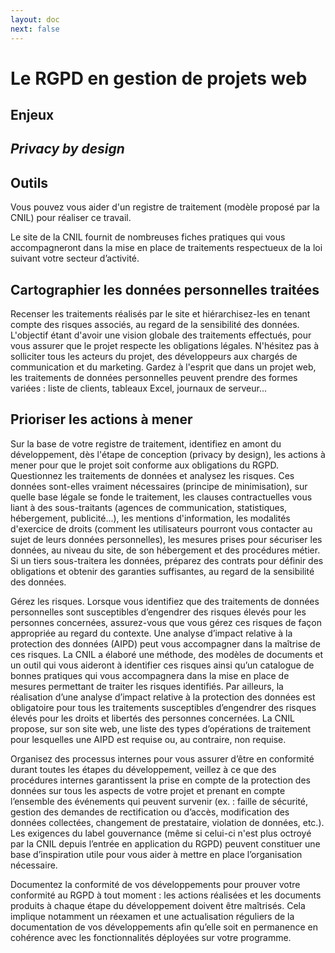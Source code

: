 ```yaml
---
layout: doc
next: false
---
```


# Le RGPD en gestion de projets web

## Enjeux

## *Privacy by design*

## Outils

Vous pouvez vous aider d'un registre de traitement (modèle proposé par la CNIL) pour réaliser ce travail.

Le site de la CNIL fournit de nombreuses fiches pratiques qui vous accompagneront dans la mise en place de traitements respectueux de la loi suivant votre secteur d’activité.

## Cartographier les données personnelles traitées

Recenser les traitements réalisés par le site et hiérarchisez-les en tenant compte des risques associés, au regard de la sensibilité des données.
L'objectif étant d'avoir une vision globale des traitements effectués, pour vous assurer que le projet respecte les obligations légales.
N'hésitez pas à solliciter tous les acteurs du projet, des développeurs aux chargés de communication et du marketing.
Gardez à l'esprit que dans un projet web, les traitements de données personnelles peuvent prendre des formes variées : liste de clients, tableaux Excel, journaux de serveur...

## Prioriser les actions à mener

Sur la base de votre registre de traitement, identifiez en amont du développement, dès l'étape de conception (privacy by design),
les actions à mener pour que le projet soit conforme aux obligations du RGPD.
Questionnez les traitements de données et analysez les risques. Ces données sont-elles vraiment nécessaires (principe de minimisation), sur quelle base légale se fonde le traitement,
les clauses contractuelles vous liant à des sous-traitants (agences de communication, statistiques, hébergement, publicité...),
les mentions d'information, les modalités d'exercice de droits (comment les utilisateurs pourront vous contacter au sujet de leurs données personnelles), les mesures prises pour sécuriser les données,
au niveau du site, de son hébergement et des procédures métier.
Si un tiers sous-traitera les données, préparez des contrats pour définir des obligations et obtenir des garanties suffisantes, au regard de la sensibilité des données.


Gérez les risques. Lorsque vous identifiez que des traitements de données personnelles sont susceptibles d’engendrer des risques élevés pour les personnes concernées, assurez-vous que vous gérez ces risques de façon appropriée au regard du contexte. Une analyse d’impact relative à la protection des données (AIPD) peut vous accompagner dans la maîtrise de ces risques. La CNIL a élaboré une méthode, des modèles de documents et un outil qui vous aideront à identifier ces risques ainsi qu’un catalogue de bonnes pratiques qui vous accompagnera dans la mise en place de mesures permettant de traiter les risques identifiés. Par ailleurs, la réalisation d’une analyse d’impact relative à la protection des données est obligatoire pour tous les traitements susceptibles d’engendrer des risques élevés pour les droits et libertés des personnes concernées. La CNIL propose, sur son site web, une liste des types d’opérations de traitement pour lesquelles une AIPD est requise ou, au contraire, non requise.

Organisez des processus internes pour vous assurer d’être en conformité durant toutes les étapes du développement, veillez à ce que des procédures internes garantissent la prise en compte de la protection des données sur tous les aspects de votre projet et prenant en compte l’ensemble des événements qui peuvent survenir (ex. : faille de sécurité, gestion des demandes de rectification ou d’accès, modification des données collectées, changement de prestataire, violation de données, etc.). Les exigences du label gouvernance (même si celui-ci n'est plus octroyé par la CNIL depuis l’entrée en application du RGPD) peuvent constituer une base d’inspiration utile pour vous aider à mettre en place l’organisation nécessaire.

Documentez la conformité de vos développements pour prouver votre conformité au RGPD à tout moment : les actions réalisées et les documents produits à chaque étape du développement doivent être maîtrisés. Cela implique notamment un réexamen et une actualisation réguliers de la documentation de vos développements afin qu’elle soit en permanence en cohérence avec les fonctionnalités déployées sur votre programme.
